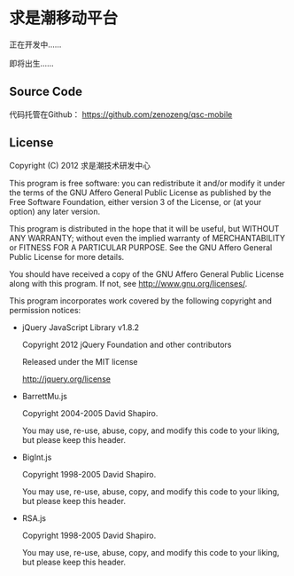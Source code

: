 # 求是潮移动平台

正在开发中……

即将出生……

## Source Code
代码托管在Github：
https://github.com/zenozeng/qsc-mobile

## License
Copyright (C) 2012 求是潮技术研发中心

This program is free software: you can redistribute it and/or modify
it under the terms of the GNU Affero General Public License as
published by the Free Software Foundation, either version 3 of the
License, or (at your option) any later version.

This program is distributed in the hope that it will be useful,
but WITHOUT ANY WARRANTY; without even the implied warranty of
MERCHANTABILITY or FITNESS FOR A PARTICULAR PURPOSE.  See the
GNU Affero General Public License for more details.

You should have received a copy of the GNU Affero General Public License
along with this program.  If not, see <http://www.gnu.org/licenses/>.

This program incorporates work covered by the following copyright and
permission notices:

- jQuery JavaScript Library v1.8.2

  Copyright 2012 jQuery Foundation and other contributors

  Released under the MIT license

  http://jquery.org/license


- BarrettMu.js

  Copyright 2004-2005 David Shapiro.

  You may use, re-use, abuse, copy, and modify this code to your liking, but please keep this header.


- BigInt.js

  Copyright 1998-2005 David Shapiro.

  You may use, re-use, abuse, copy, and modify this code to your liking, but please keep this header.


- RSA.js

  Copyright 1998-2005 David Shapiro.

  You may use, re-use, abuse, copy, and modify this code to your liking, but please keep this header.
